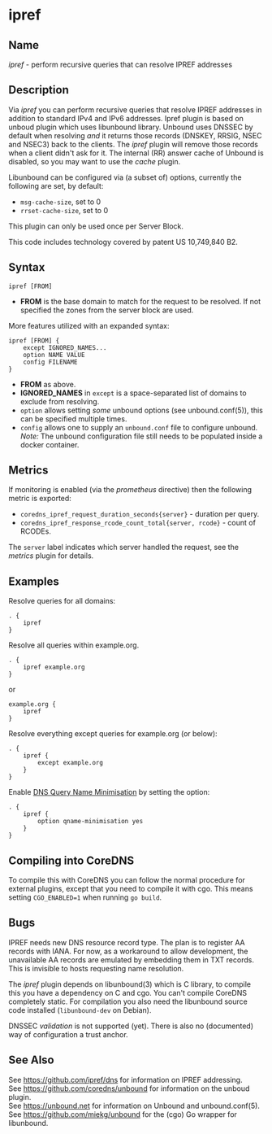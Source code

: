 # ipref

## Name

*ipref* - perform recursive queries that can resolve IPREF addresses

## Description

Via *ipref* you can perform recursive queries that resolve IPREF addresses in addition to
standard IPv4 and IPv6 addresses. Ipref plugin is based on unboud plugin which uses libunbound
library. Unbound uses DNSSEC by default when resolving *and* it returns those records
(DNSKEY, RRSIG, NSEC and NSEC3) back to the clients. The *ipref* plugin will remove those
records when a client didn't ask for it. The internal (RR) answer cache of Unbound is
disabled, so you may want to use the *cache* plugin.

Libunbound can be configured via (a subset of) options, currently the following are set, by default:

* `msg-cache-size`, set to 0
* `rrset-cache-size`, set to 0

This plugin can only be used once per Server Block.

This code includes technology covered by patent US 10,749,840 B2.

## Syntax

~~~
ipref [FROM]
~~~

* **FROM** is the base domain to match for the request to be resolved. If not specified the zones
  from the server block are used.

More features utilized with an expanded syntax:

~~~
ipref [FROM] {
    except IGNORED_NAMES...
    option NAME VALUE
    config FILENAME
}
~~~

* **FROM** as above.
* **IGNORED_NAMES** in `except` is a space-separated list of domains to exclude from resolving.
* `option` allows setting *some* unbound options (see unbound.conf(5)), this can be specified multiple
  times.
* `config` allows one to supply an `unbound.conf` file to configure unbound.
  _Note:_ The unbound configuration file still needs to be populated inside a
  docker container.

## Metrics

If monitoring is enabled (via the *prometheus* directive) then the following metric is exported:

* `coredns_ipref_request_duration_seconds{server}` - duration per query.
* `coredns_ipref_response_rcode_count_total{server, rcode}` - count of RCODEs.

The `server` label indicates which server handled the request, see the *metrics* plugin for details.

## Examples

Resolve queries for all domains:
~~~ corefile
. {
    ipref
}
~~~

Resolve all queries within example.org.

~~~ corefile
. {
    ipref example.org
}
~~~

or

~~~ corefile
example.org {
    ipref
}
~~~

Resolve everything except queries for example.org (or below):

~~~ corefile
. {
    ipref {
        except example.org
    }
}
~~~

Enable [DNS Query Name Minimisation](https://tools.ietf.org/html/rfc7816) by setting the option:

~~~ corefile
. {
    ipref {
        option qname-minimisation yes
    }
}
~~~

## Compiling into CoreDNS

To compile this with CoreDNS you can follow the normal procedure for external plugins, except that
you need to compile it with cgo. This means setting `CGO_ENABLED=1` when running `go build`.

## Bugs

IPREF needs new DNS resource record type. The plan is to register AA records with IANA.
For now, as a workaround to allow development, the unavailable AA records are emulated
by embedding them in TXT records. This is invisible to hosts requesting name resolution.

The *ipref* plugin depends on libunbound(3) which is C library, to compile this you have
a dependency on C and cgo. You can't compile CoreDNS completely static. For compilation you
also need the libunbound source code installed (`libunbound-dev` on Debian).

DNSSEC *validation* is not supported (yet). There is also no (documented) way of configuration
a trust anchor.

## See Also

See <https://github.com/ipref/dns> for information on IPREF addressing.<br/>
See <https://github.com/coredns/unbound> for information on the unboud plugin.<br/>
See <https://unbound.net> for information on Unbound and unbound.conf(5).<br/>
See <https://github.com/miekg/unbound> for the (cgo) Go wrapper for libunbound.<br/>
